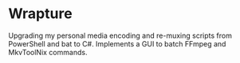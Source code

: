 # Wrapture
Upgrading my personal media encoding and re-muxing scripts from PowerShell and bat to C#. Implements a GUI to batch FFmpeg and MkvToolNix commands.
